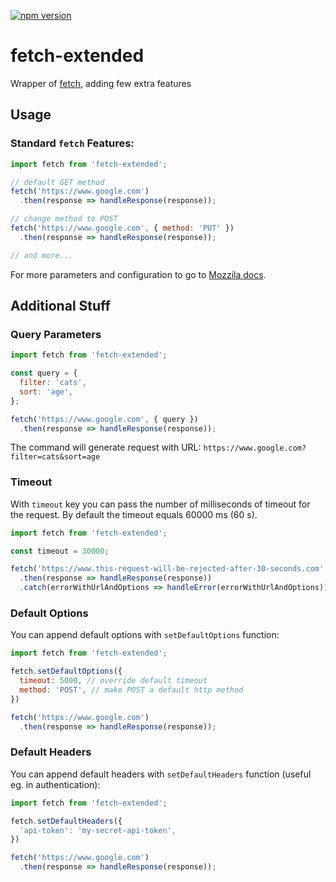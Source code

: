 [![npm version](https://badge.fury.io/js/fetch-extended.svg)](https://badge.fury.io/js/fetch-extended)

# fetch-extended
Wrapper of [fetch](https://developer.mozilla.org/en-US/docs/Web/API/Fetch_API), adding few extra features

## Usage
### Standard `fetch` Features:
```js
import fetch from 'fetch-extended'; 

// default GET method
fetch('https://www.google.com')
  .then(response => handleResponse(response));

// change method to POST
fetch('https://www.google.com', { method: 'PUT' })
  .then(response => handleResponse(response));

// and more...
```
For more parameters and configuration to go to [Mozzila docs](https://developer.mozilla.org/en-US/docs/Web/API/Fetch_API/Using_Fetch).

## Additional Stuff

### Query Parameters
```js
import fetch from 'fetch-extended'; 

const query = {
  filter: 'cats',
  sort: 'age',
};

fetch('https://www.google.com', { query })
  .then(response => handleResponse(response));
```

The command will generate request with URL: `https://www.google.com?filter=cats&sort=age`

### Timeout
With `timeout` key you can pass the number of milliseconds of timeout for the request. By default the timeout equals 60000 ms (60 s).

```js
import fetch from 'fetch-extended'; 

const timeout = 30000;

fetch('https://www.this-request-will-be-rejected-after-30-seconds.com', { timeout })
  .then(response => handleResponse(response))
  .catch(errorWithUrlAndOptions => handleError(errorWithUrlAndOptions));
```

### Default Options
You can append default options with `setDefaultOptions` function:
```js
import fetch from 'fetch-extended'; 

fetch.setDefaultOptions({
  timeout: 5000, // override default timeout
  method: 'POST', // make POST a default http method
})

fetch('https://www.google.com')
  .then(response => handleResponse(response));
```

### Default Headers
You can append default headers with `setDefaultHeaders` function (useful eg. in authentication):
```js
import fetch from 'fetch-extended'; 

fetch.setDefaultHeaders({
  'api-token': 'my-secret-api-token',
})

fetch('https://www.google.com')
  .then(response => handleResponse(response));
```